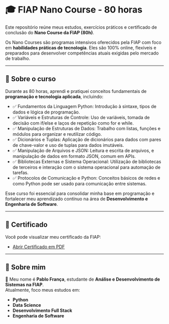 # 🎓 FIAP Nano Course - 80 horas

Este repositório reúne meus estudos, exercícios práticos e certificado de conclusão do **Nano Course da FIAP (80h)**.  

Os Nano Courses são programas intensivos oferecidos pela FIAP com foco em **habilidades práticas de tecnologia**. Eles são 100% online, flexíveis e preparados para desenvolver competências atuais exigidas pelo mercado de trabalho.

---

## 📘 Sobre o curso

Durante as 80 horas, aprendi e pratiquei conceitos fundamentais de **programação e tecnologia aplicada**, incluindo:

- ✅ Fundamentos da Linguagem Python: Introdução à sintaxe, tipos de dados e lógica de programação.
- ✅ Variáveis e Estruturas de Controle: Uso de variáveis, tomada de decisão com if/else e laços de repetição como for e while.
- ✅ Manipulação de Estruturas de Dados: Trabalho com listas, funções e módulos para organizar e reutilizar código.
- ✅ Dicionários e Tuplas: Aplicação de dicionários para dados com pares de chave-valor e uso de tuplas para dados imutáveis.
- ✅ Manipulação de Arquivos e JSON: Leitura e escrita de arquivos, e manipulação de dados em formato JSON, comum em APIs.
- ✅ Bibliotecas Externas e Sistema Operacional: Utilização de bibliotecas de terceiros e interação com o sistema operacional para automação de tarefas.
- ✅ Protocolos de Comunicação e Python: Conceitos básicos de redes e como Python pode ser usado para comunicação entre sistemas. 

Esse curso foi essencial para consolidar minha base em programação e fortalecer meu aprendizado contínuo na área de **Desenvolvimento e Engenharia de Software**.

---

## 📄 Certificado

Você pode visualizar meu certificado da FIAP:  

- [Abrir Certificado em PDF](https://1drv.ms/b/c/8a0fe3903e5fa71e/EeIhAwXT8gRCgq2OiM0Pdf0BQIOv7I1ABSFgZsvZtDjJzw?e=AyV3hq)  


---


## 🚀 Sobre mim

👋 Meu nome é **Pablo França**, estudante de **Análise e Desenvolvimento de Sistemas na FIAP**.  
Atualmente, foco meus estudos em:  
- **Python**  
- **Data Science**  
- **Desenvolvimento Full Stack**  
- **Engenharia de Software**
